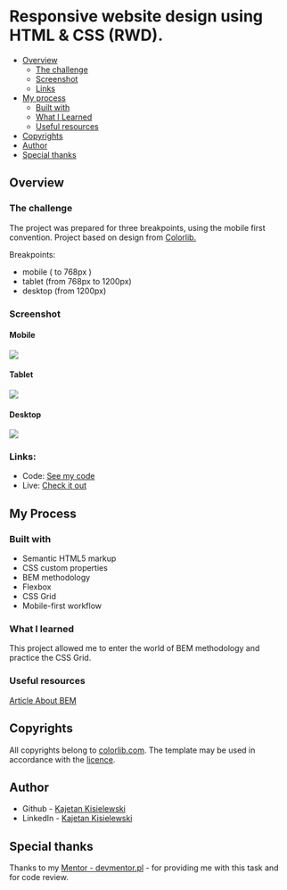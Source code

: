 # Responsive website design using HTML & CSS (RWD).

- [Overview](#overview)
  - [The challenge](#the-challenge)
  - [Screenshot](#screenshot)
  - [Links](#links)
- [My process](#my-process)
  - [Built with](#built-with)
  - [What I Learned](#what-i-learned)
  - [Useful resources](#useful-resources)
- [Copyrights](#copyrights)
- [Author](#author)
- [Special thanks](#special-thanks)


## Overview


### The challenge

The project was prepared for three breakpoints, using the mobile first convention. Project based on design from [Colorlib.](https://colorlib.com/)

Breakpoints:

- mobile ( to 768px )
- tablet (from 768px to 1200px)
- desktop (from 1200px)


### Screenshot

#### Mobile

![](./assets/mobile.png)


#### Tablet

![](./assets/tablet.png)


#### Desktop

![](./assets/desktop.png)


### Links:

- Code: [See my code](https://github.com/KajetanKisielewski/task-html-and-css-rwd)
- Live: [Check it out](https://kajetankisielewski.github.io/task-html-and-css-rwd/)


## My Process

### Built with

- Semantic HTML5 markup
- CSS custom properties
- BEM methodology
- Flexbox
- CSS Grid
- Mobile-first workflow


### What I learned

This project allowed me to enter the world of BEM methodology and practice the CSS Grid.


### Useful resources

[Article About BEM](https://zellwk.com/blog/css-architecture-1/)


## Copyrights

All copyrights belong to [colorlib.com](https://colorlib.com).
The template may be used in accordance with the [licence](https://colorlib.com/wp/licence/).


## Author

- Github - [Kajetan Kisielewski](https://github.com/KajetanKisielewski)
- LinkedIn - [Kajetan Kisielewski](https://www.linkedin.com/in/kajetan-kisielewski-157b60208/)

## Special thanks

Thanks to my [Mentor - devmentor.pl](https://devmentor.pl/) - for providing me with this task and for code review.